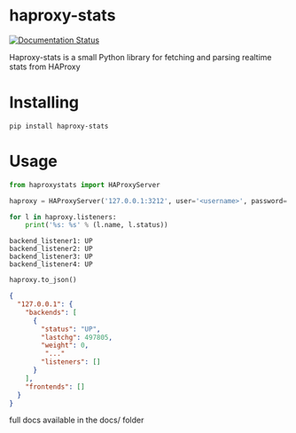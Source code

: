 # haproxy-stats
[![Documentation Status](https://readthedocs.org/projects/haproxy-stats/badge/?version=latest)](http://haproxy-stats.readthedocs.org/en/latest/haproxystats/)

Haproxy-stats is a small Python library for fetching and parsing realtime stats from HAProxy

# Installing
```
pip install haproxy-stats
```

# Usage
```python
from haproxystats import HAProxyServer

haproxy = HAProxyServer('127.0.0.1:3212', user='<username>', password='<password>')

for l in haproxy.listeners:
    print('%s: %s' % (l.name, l.status))
```
```
backend_listener1: UP
backend_listener2: UP
backend_listener3: UP
backend_listener4: UP
```

```python
haproxy.to_json()
```

```json
{
  "127.0.0.1": {
    "backends": [
      {
        "status": "UP",
        "lastchg": 497805,
        "weight": 0,
         "..."
        "listeners": []
      }
    ],
    "frontends": []
  }
}
```

full docs available in the docs/ folder
